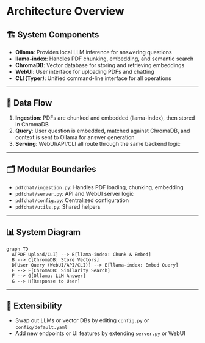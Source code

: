 # Architecture Overview

## 🏗️ System Components
- **Ollama**: Provides local LLM inference for answering questions
- **llama-index**: Handles PDF chunking, embedding, and semantic search
- **ChromaDB**: Vector database for storing and retrieving embeddings
- **WebUI**: User interface for uploading PDFs and chatting
- **CLI (Typer)**: Unified command-line interface for all operations

---

## 🔄 Data Flow
1. **Ingestion**: PDFs are chunked and embedded (llama-index), then stored in ChromaDB
2. **Query**: User question is embedded, matched against ChromaDB, and context is sent to Ollama for answer generation
3. **Serving**: WebUI/API/CLI all route through the same backend logic

---

## 🗂️ Modular Boundaries
- `pdfchat/ingestion.py`: Handles PDF loading, chunking, embedding
- `pdfchat/server.py`: API and WebUI server logic
- `pdfchat/config.py`: Centralized configuration
- `pdfchat/utils.py`: Shared helpers

---

## 📊 System Diagram

```mermaid
graph TD
  A[PDF Upload/CLI] --> B[llama-index: Chunk & Embed]
  B --> C[ChromaDB: Store Vectors]
  D[User Query (WebUI/API/CLI)] --> E[llama-index: Embed Query]
  E --> F[ChromaDB: Similarity Search]
  F --> G[Ollama: LLM Answer]
  G --> H[Response to User]
```

---

## 🔗 Extensibility
- Swap out LLMs or vector DBs by editing `config.py` or `config/default.yaml`
- Add new endpoints or UI features by extending `server.py` or WebUI 